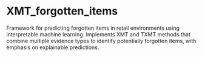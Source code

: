 # XMT_forgotten_items
Framework for predicting forgotten items in retail environments using interpretable machine learning. Implements XMT and TXMT methods that combine multiple evidence types to identify potentially forgotten items, with emphasis on explainable predictions.
